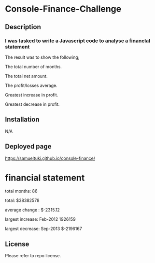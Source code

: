 # Console-Finance-Challenge
## Description
### I was tasked to write a Javascript code to analyse a financIal statement

The result was to show the following;

The total number of months.

The total net amount.

The profit/losses average.

Greatest increase in profit.

Greatest decrease in profit.

## Installation
N/A

## Deployed page

https://samueltuki.github.io/console-finance/

financial statement
==================================
total months: 86

total: $38382578

average change : $-2315.12

largest increase: Feb-2012 1926159

largest decrease: Sep-2013 $-2196167


## License

Please refer to repo license.
